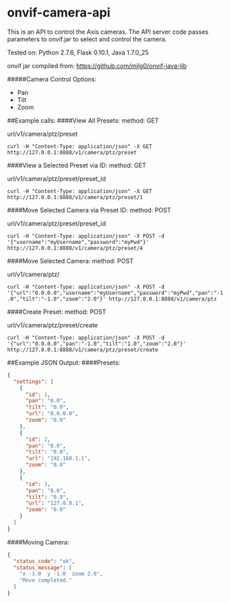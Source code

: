 # onvif-camera-api
This is an API to control the Axis cameras.  The API server code passes parameters to onvif.jar to select and control the camera.

Tested on: Python 2.7.6, Flask 0.10.1, Java 1.7.0_25

onvif jar compiled from: https://github.com/milg0/onvif-java-lib

#####Camera Control Options:
* Pan
* Tilt
* Zoom

##Example calls:
####View All Presets:
method: GET

url/v1/camera/ptz/preset

`curl -H "Content-Type: application/json" -X GET http://127.0.0.1:8888/v1/camera/ptz/preset`

####View a Selected Preset via ID: 
method: GET

url/v1/camera/ptz/preset/preset_id

`curl -H "Content-Type: application/json" -X GET http://127.0.0.1:8888/v1/camera/ptz/preset/1`

####Move Selected Camera via Preset ID:
method: POST

url/v1/camera/ptz/preset/preset_id

`curl -H "Content-Type: application/json" -X POST -d '{"username":"myUsername","password":"myPwd"}' http://127.0.0.1:8888/v1/camera/ptz/preset/4`

####Move Selected Camera:
method: POST

url/v1/camera/ptz/

`curl -H "Content-Type: application/json" -X POST -d '{"url":"0.0.0.0","username":"myUsername","password":"myPwd","pan":"-1.0","tilt":"-1.0","zoom":"2.0"}' http://127.0.0.1:8888/v1/camera/ptz`

####Create Preset:
method: POST

url/v1/camera/ptz/preset/create

`curl -H "Content-Type: application/json" -X POST -d '{"url":"0.0.0.0","pan":"-1.0","tilt":"1.0","zoom":"2.0"}' http://127.0.0.1:8888/v1/camera/ptz/preset/create`


##Example JSON Output:
####Presets:
```json
{
  "settings": [
    {
      "id": 1,
      "pan": "0.0",
      "tilt": "0.0",
      "url": "0.0.0.0",
      "zoom": "0.0"
    },
    {
      "id": 2,
      "pan": "0.0",
      "tilt": "0.0",
      "url": "192.168.1.1",
      "zoom": "0.0"
    },
    {
      "id": 3,
      "pan": "0.0",
      "tilt": "0.0",
      "url": "127.0.0.1",
      "zoom": "0.0"
    }
  ]
}
```
####Moving Camera:
```json
{
  "status_code": "ok",
  "status_message": [
    "x -1.0  y -1.0  zoom 2.0",
    "Move completed."
  ]
}
```
